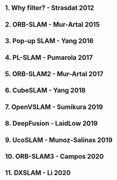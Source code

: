 ## 1. Why filter? - Strasdat 2012
## 2. ORB-SLAM - Mur-Artal 2015
## 3. Pop-up SLAM - Yang 2016
## 4. PL-SLAM - Pumarola 2017
## 5. ORB-SLAM2 - Mur-Artal 2017
## 6. CubeSLAM - Yang 2018
## 7. OpenVSLAM - Sumikura 2019
## 8. DeepFusion - LaidLow 2019
## 9. UcoSLAM - Munoz-Salinas 2019
## 10. ORB-SLAM3 - Campos 2020
## 11. DXSLAM - Li 2020